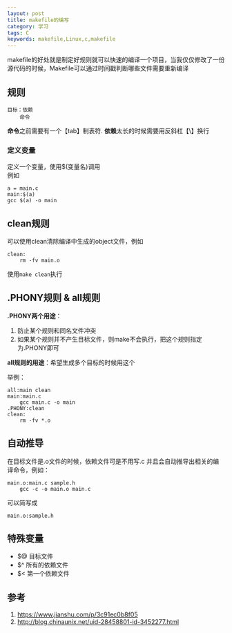 ```yaml
---
layout: post
title: makefile的编写
category: 学习
tags: C
keywords: makefile,Linux,c,makefile
---
```


makefile的好处就是制定好规则就可以快速的编译一个项目，当我仅仅修改了一份源代码的时候，Makefile可以通过时间戳判断哪些文件需要重新编译 

## 规则
```
目标：依赖
    命令
```
**命令**之前需要有一个【tab】制表符.
**依赖**太长的时候需要用反斜杠【\】换行
### 定义变量
定义一个变量，使用$(变量名)调用  
例如
```
a = main.c
main:$(a)
gcc $(a) -o main
```

## clean规则

可以使用clean清除编译中生成的object文件，例如
```
clean:
    rm -fv main.o
```
使用`make clean`执行


## .PHONY规则 & all规则

**.PHONY两个用途**：
1. 防止某个规则和同名文件冲突
2. 如果某个规则并不产生目标文件，则make不会执行，把这个规则指定为.PHONY即可

**all规则的用途**：希望生成多个目标的时候用这个

举例：

```
all:main clean
main:main.c
    gcc main.c -o main
.PHONY:clean
clean:
    rm -fv *.o

```

## 自动推导
在目标文件是.o文件的时候，依赖文件可是不用写.c
并且会自动推导出相关的编译命令，例如：
```
main.o:main.c sample.h
    gcc -c -o main.o main.c
```
可以简写成
```
main.o:sample.h
```

## 特殊变量

- $@ 目标文件
- $^ 所有的依赖文件
- $< 第一个依赖文件




## 参考

1. <https://www.jianshu.com/p/3c91ec0b8f05>
2. <http://blog.chinaunix.net/uid-28458801-id-3452277.html>
